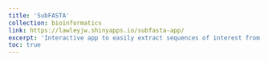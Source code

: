 ```yaml
---
title: 'SubFASTA'
collection: bioinformatics
link: https://lawleyjw.shinyapps.io/subfasta-app/
excerpt: 'Interactive app to easily extract sequences of interest from a reference FASTA file'
toc: true
---
```

